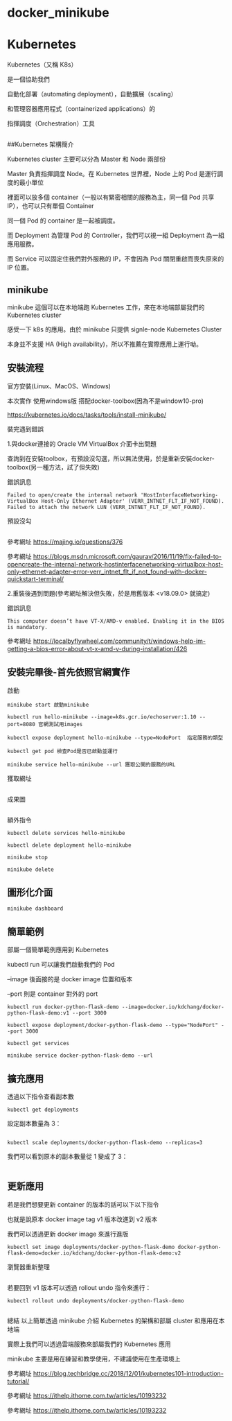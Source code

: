 # docker_minikube

# Kubernetes

Kubernetes（又稱 K8s）

是一個協助我們

自動化部署（automating deployment），自動擴展（scaling）

和管理容器應用程式（containerized applications）的

指揮調度（Orchestration）工具

![]()

##Kubernetes 架構簡介

Kubernetes cluster 主要可以分為 Master 和 Node 兩部份

Master 負責指揮調度 Node。在 Kubernetes 世界裡，Node 上的 Pod 是運行調度的最小單位

裡面可以放多個 container（一般以有緊密相關的服務為主，同一個 Pod 共享 IP），也可以只有單個 Container

同一個 Pod 的 container 是一起被調度。

而 Deployment 為管理 Pod 的 Controller，我們可以視一組 Deployment 為一組應用服務。

而 Service 可以固定住我們對外服務的 IP，不會因為 Pod 關閉重啟而喪失原來的 IP 位置。

## minikube

minikube 這個可以在本地端跑 Kubernetes 工作，來在本地端部屬我們的 Kubernetes cluster

感受一下 k8s 的應用。由於 minikube 只提供 signle-node Kubernetes Cluster

本身並不支援 HA (High availability)，所以不推薦在實際應用上運行呦。

## 安裝流程

官方安裝(Linux、MacOS、Windows)

本次實作 使用windows版 搭配docker-toolbox(因為不是window10-pro)

https://kubernetes.io/docs/tasks/tools/install-minikube/

裝完遇到錯誤

1.與docker連接的 Oracle VM VirtualBox 介面卡出問題

查詢到在安裝toolbox，有預設沒勾選，所以無法使用，於是重新安裝docker-toolbox(另一種方法，試了但失敗)

錯誤訊息
```
Failed to open/create the internal network 'HostInterfaceNetworking-VirtualBox Host-Only Ethernet Adapter' (VERR_INTNET_FLT_IF_NOT_FOUND).
Failed to attach the network LUN (VERR_INTNET_FLT_IF_NOT_FOUND).
```

預設沒勾

![]()

參考網址 https://majing.io/questions/376

參考網址 https://blogs.msdn.microsoft.com/gaurav/2016/11/19/fix-failed-to-opencreate-the-internal-network-hostinterfacenetworking-virtualbox-host-only-ethernet-adapter-error-verr_intnet_flt_if_not_found-with-docker-quickstart-terminal/

2.重裝後遇到問題(參考網址解決但失敗，於是用舊版本 <v18.09.0> 就搞定)

錯誤訊息

```
This computer doesn’t have VT-X/AMD-v enabled. Enabling it in the BIOS is mandatory.
```

參考網址 https://localbyflywheel.com/community/t/windows-help-im-getting-a-bios-error-about-vt-x-amd-v-during-installation/426

## 安裝完畢後-首先依照官網實作

啟動

```
minikube start 啟動minikube

kubectl run hello-minikube --image=k8s.gcr.io/echoserver:1.10 --port=8080 官網測試用images

kubectl expose deployment hello-minikube --type=NodePort  指定服務的類型

kubectl get pod 檢查Pod是否已啟動並運行

minikube service hello-minikube --url 獲取公開的服務的URL
```

獲取網址

![]()

成果圖

![]()

額外指令
```
kubectl delete services hello-minikube

kubectl delete deployment hello-minikube

minikube stop

minikube delete
```
## 圖形化介面

```
minikube dashboard 
```

## 簡單範例

部屬一個簡單範例應用到 Kubernetes

kubectl run 可以讓我們啟動我們的 Pod

–image 後面接的是 docker image 位置和版本

–port 則是 container 對外的 port

```
kubectl run docker-python-flask-demo --image=docker.io/kdchang/docker-python-flask-demo:v1 --port 3000 

kubectl expose deployment/docker-python-flask-demo --type="NodePort" --port 3000

kubectl get services

minikube service docker-python-flask-demo --url
```


## 擴充應用

透過以下指令查看副本數

```
kubectl get deployments
```

設定副本數量為 3：

![]()

```
kubectl scale deployments/docker-python-flask-demo --replicas=3
```

我們可以看到原本的副本數量從 1 變成了 3：

![]()

## 更新應用

若是我們想要更新 container 的版本的話可以下以下指令

也就是說原本 docker image tag v1 版本改進到 v2 版本

我們可以透過更新 docker image 來進行進版

```
kubectl set image deployments/docker-python-flask-demo docker-python-flask-demo=docker.io/kdchang/docker-python-flask-demo:v2
```

瀏覽器重新整理

![]()

若要回到 v1 版本可以透過 rollout undo 指令來進行：

```
kubectl rollout undo deployments/docker-python-flask-demo
```
![]()

總結
以上簡單透過 minikube 介紹 Kubernetes 的架構和部屬 cluster 和應用在本地端

實際上我們可以透過雲端服務來部屬我們的 Kubernetes 應用

minikube 主要是用在練習和教學使用，不建議使用在生產環境上

參考網址 https://blog.techbridge.cc/2018/12/01/kubernetes101-introduction-tutorial/

參考網址 https://ithelp.ithome.com.tw/articles/10193232

參考網址 https://ithelp.ithome.com.tw/articles/10193232
